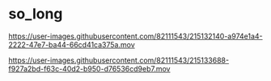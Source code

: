 # so_long



https://user-images.githubusercontent.com/82111543/215132140-a974e1a4-2222-47e7-ba44-66cd41ca375a.mov




https://user-images.githubusercontent.com/82111543/215133688-f927a2bd-f63c-40d2-b950-d76536cd9eb7.mov

